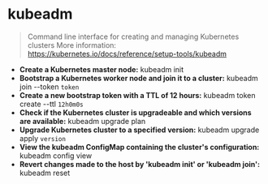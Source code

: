 # kubeadm
> Command line interface for creating and managing Kubernetes clusters
> More information: <https://kubernetes.io/docs/reference/setup-tools/kubeadm>
- **Create a Kubernetes master node:**
kubeadm init
- **Bootstrap a Kubernetes worker node and join it to a cluster:**
kubeadm join --token `token`
- **Create a new bootstrap token with a TTL of 12 hours:**
kubeadm token create --ttl `12h0m0s`
- **Check if the Kubernetes cluster is upgradeable and which versions are available:**
kubeadm upgrade plan
- **Upgrade Kubernetes cluster to a specified version:**
kubeadm upgrade apply `version`
- **View the kubeadm ConfigMap containing the cluster's configuration:**
kubeadm config view
- **Revert changes made to the host by 'kubeadm init' or 'kubeadm join':**
kubeadm reset
